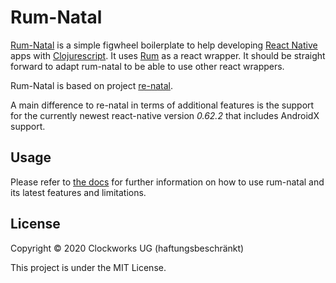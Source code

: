 # Rum-Natal

[Rum-Natal](https://github.com/ClockworksIO/rum-natal) is a simple figwheel boilerplate to help developing [React Native](https://reactnative.dev/) apps with [Clojurescript](https://clojurescript.org/). It uses [Rum](https://github.com/tonsky/rum) as a react wrapper. It should be straight forward to adapt rum-natal to be able to use other react wrappers.

Rum-Natal is based on project [re-natal](https://github.com/drapanjanas/re-natal).

A main difference to re-natal in terms of additional features is the support for the currently newest react-native version _0.62.2_ that includes AndroidX support.

## Usage

Please refer to [the docs](resources/leiningen/new/rum_natal/rum-natal-usage.md) for further information on how to use rum-natal and its latest features and limitations.

## License

Copyright © 2020 Clockworks UG (haftungsbeschränkt)

This project is under the MIT License.
